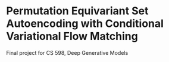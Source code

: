 # Permutation Equivariant Set Autoencoding with Conditional Variational Flow Matching

Final project for CS 598, Deep Generative Models